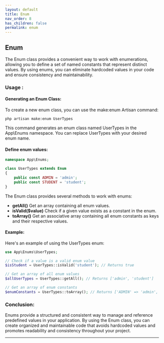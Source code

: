 ```yaml
---
layout: default
title: Enum
nav_order: 8
has_children: false
permalink: enum
---
```


## **Enum**
The Enum class provides a convenient way to work with enumerations, allowing you to define a set of named constants that represent distinct values. By using enums, you can eliminate hardcoded values in your code and ensure consistency and maintainability.
### Usage :
#### **Generating an Enum Class**:
To create a new enum class, you can use the make:enum Artisan command:
```
php artisan make:enum UserTypes
```
This command generates an enum class named UserTypes in the App\Enums namespace. You can replace UserTypes with your desired enum name.

#### **Define enum values**:
```php
namespace App\Enums;

class UserTypes extends Enum
{
    public const ADMIN = 'admin';
    public const STUDENT = 'student';
}
```
The Enum class provides several methods to work with enums:
- **getAll()** Get an array containing all enum values.
- **isValid($value)** Check if a given value exists as a constant in the enum.
- **toArray()** Get an associative array containing all enum constants as keys and their respective values.

#### **Example**:
Here's an example of using the UserTypes enum:

```php
use App\Enums\UserTypes;

// Check if a value is a valid enum value
$isStudent = UserTypes::isValid('student'); // Returns true

// Get an array of all enum values
$allUserTypes = UserTypes::getAll(); // Returns ['admin', 'student']

// Get an array of enum constants
$enumConstants = UserTypes::toArray(); // Returns ['ADMIN' => 'admin', 'STUDENT' => 'student']
```
### Conclusion:
Enums provide a structured and consistent way to manage and reference predefined values in your application. By using the Enum class, you can create organized and maintainable code that avoids hardcoded values and promotes readability and consistency throughout your project.

----

[^1]: [It can take up to 10 minutes for changes to your site to publish after you push the changes to GitHub](https://docs.github.com/en/pages/setting-up-a-github-pages-site-with-jekyll/creating-a-github-pages-site-with-jekyll#creating-your-site).
